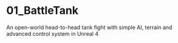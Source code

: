 # 01_BattleTank
An open-world head-to-head tank fight with simple AI, terrain and advanced control system in Unreal 4
